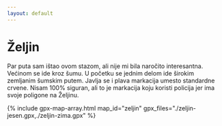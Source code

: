 ```yaml
---
layout: default
---
```


# Željin

Par puta sam ištao ovom stazom, ali nije mi bila naročito interesantna. Većinom se ide kroz šumu. U početku se jednim delom ide širokim zemljanim šumskim putem. Javlja se i plava markacija umesto standardne crvene. Nisam 100% siguran, ali to je markacija koju koristi policija jer ima svoje poligone na Željinu.

{% include gpx-map-array.html map_id="zeljin" gpx_files="./zeljin-jesen.gpx,./zeljin-zima.gpx" %}